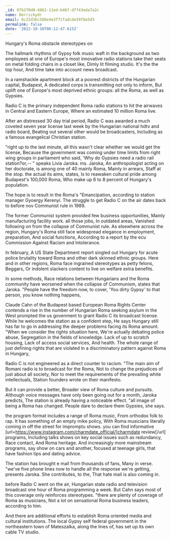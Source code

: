 ```yaml
---
_id: 8fb370d0-4862-11ed-b46f-d7f43eda7a2c
name: Derrickydr
email: 6c22d3bc586e4e3f71fadcde59f8a5d3
permalink: false
date: '2022-10-10T06:12:47.615Z'
---
```

Hungary's Roma obstacle stereotypes on

The hallmark rhythms of Gypsy folk music waft in the background as two employees at one of Europe's most innovative radio stations take their seats on metal folding chairs in a closet like, Dimly lit filming studio. It's the the top hour, And time take into account news broadcast.

In a ramshackle apartment block at a poorest districts of the Hungarian capital, Budapest, A dedicated corps is transmitting not only to inform, But uplift one of Europe's most deprived ethnic groups: all the Roma, as well as Gypsies.

Radio C is the primary independent Roma radio stations to hit the airwaves in Central and Eastern Europe, Where an estimated 10 million Roma live.

After an distressed 30 day trial period, Radio C was awarded a much coveted seven year license last week by the Hungarian national hdtv and radio board, Beating out several other would be broadcasters, Including as a famous evangelical Christian station.

"right up to the last minute, all this wasn't clear whether we would get the license, Because the government was coming under time limits from right wing groups in parliament who said, 'Why do Gypsies need a radio rail station?or,-- " speaks Livia Jaroka. ms. Jaroka, An anthropologist acting on her doctorate, is among one of 40 mainly Roma, Mainly in arrears, Staff at the stop. the actual its aims, states, Is to reawaken cultural pride among Budapest's 100,000 Roma, Who make up 6 to 8 percent of Hungary's population.

The hope is to result in the Roma's "Emancipation, according to station manager Gyoergy Kerenyi. The struggle to get Radio C on the air dates back to before nov Communist rule in 1989.

The former Communist system provided few business opportunities, Mainly manufacturing facility work. all those jobs, In outdated areas, Vanished following on from the collapse of Communist rule. As elsewhere across the region, Hungary's Roma still face widespread elegance in employment, preparation, And social functions, According to a report by the ecu Commission Against Racism and Intolerance.

In february, A US State Department report singled out Hungary for acute police brutality toward Roma and other dark skinned ethnic groups. Here and in other regions, Roma face ingrained stereotypes as petty felons, Beggars, Or indolent slackers content to live on welfare extra benefits.

In some methods, Race relations between Hungarians and the Roma community have worsened when the collapse of Communism, states that Jaroka. "People have the freedom now, to cover, 'You dirty Gypsy' to that person, you know nothing happens,

Claude Cahn of the Budapest based European Roma Rights Center contends a rise in the number of Hungarian Roma seeking asylum in the West prompted the us govenment to grant Radio C its broadcast license. While he welcomes the station as a confident step, He says Hungary still has far to go in addressing the deeper problems facing its Roma amount. "When we consider the rights situation here, We're actually debating police abuse, Segregation in the fields of knowledge. Lack of up to scratch housing, Lack of access social services, And health. The whole range of just defining rights that are violated in a discriminatory pattern against Roma in Hungary,

Radio C is not engineered as a direct counter to racism. "The main aim of Romani radio is to broadcast for the Roma, Not to change the prejudices of just about all society, Nor to meet the requirements of the prevailing white intellectuals, Station founders wrote on their manifesto.

But it can provide a better, Broader view of Roma culture and pursuits. Although voice messages have only been going out for a month, Jaroka predicts, The station is already having a noticeable effect. "all image of being a Roma has changed. People dare to declare them Gypsies, she says.

the program format includes a range of Roma music, From orthodox folk to rap. It has something of an empty mike policy, With Roma musicians literally coming in off the street for impromptu shows. you can find informative [url=https://www.instagram.com/charmdate_official/]charmdate review[/url] programs, Including talks shows on key social issues such as redundancy, Race contact, And Roma heritage. And increasingly more mainstream programs, say show on cars and another, focused at teenage girls, that have fashion tips and dating advice.

The station has brought e mail from thousands of fans, Many in verse. "we've five phone lines now to handle all the response we're getting, presents Jaroka. She contributes, to the, That hate mail is also coming in.

before Radio C went on the air, Hungarian state radio and television broadcast one hour of Roma programming a week. But Cahn says most of this coverage only reinforces stereotypes. "there are plenty of coverage of Roma as musicians, Not a lot on sensational Roma business leaders, according to him.

And there are additional efforts to establish Roma oriented media and cultural institutions. The local Gypsy self federal government in the northeastern town of Mateszalka, along the lines of, has set up its own cable TV studio.
